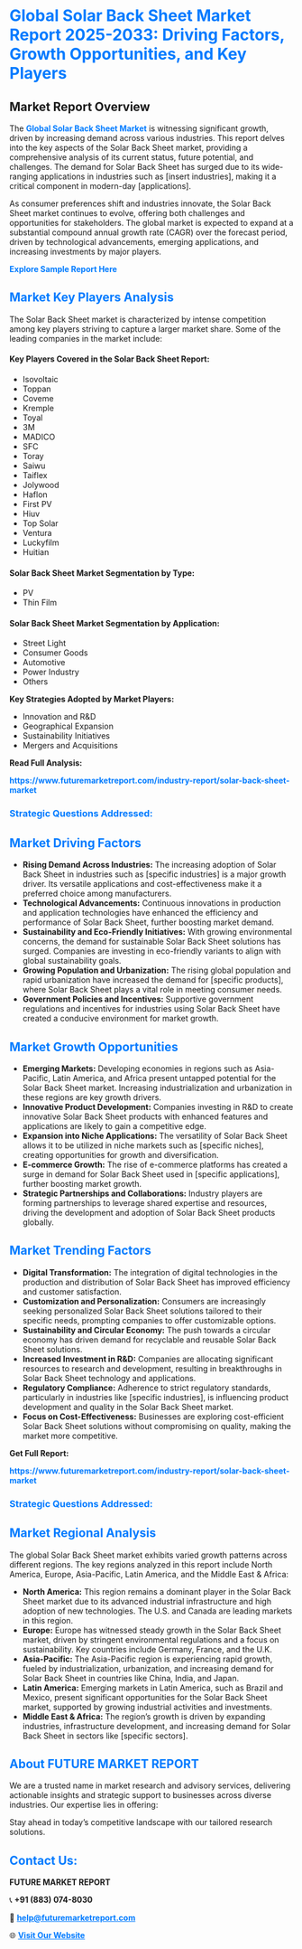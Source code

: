 <h1 style="color: #007BFF;">Global Solar Back Sheet Market Report 2025-2033: Driving Factors, Growth Opportunities, and Key Players</h1>

<section id="overview">
<h2>Market Report Overview</h2>
<p>The <a href="https://www.futuremarketreport.com/industry-report/solar-back-sheet-market" style="color: #007BFF; text-decoration: none;"><strong>Global Solar Back Sheet Market</strong></a> is witnessing significant growth, driven by increasing demand across various industries. This report delves into the key aspects of the Solar Back Sheet market, providing a comprehensive analysis of its current status, future potential, and challenges. The demand for Solar Back Sheet has surged due to its wide-ranging applications in industries such as [insert industries], making it a critical component in modern-day [applications].</p>
<p>As consumer preferences shift and industries innovate, the Solar Back Sheet market continues to evolve, offering both challenges and opportunities for stakeholders. The global market is expected to expand at a substantial compound annual growth rate (CAGR) over the forecast period, driven by technological advancements, emerging applications, and increasing investments by major players.</p>
</section>

<section id="overview">
<p><a href="https://www.futuremarketreport.com/request-sample/reportId=84731" style="color: #007BFF; text-decoration: none;"><strong>Explore Sample Report Here</strong></a></p>
</section>

<section id="key-players">
<h2 style="color: #007BFF;">Market Key Players Analysis</h2>
<p>The Solar Back Sheet market is characterized by intense competition among key players striving to capture a larger market share. Some of the leading companies in the market include:</p>
<h4>Key Players Covered in the Solar Back Sheet Report:</h4>
<ul><li>Isovoltaic</li><li>Toppan</li><li>Coveme</li><li>Kremple</li><li>Toyal</li><li>3M</li><li>MADICO</li><li>SFC</li><li>Toray</li><li>Saiwu</li><li>Taiflex</li><li>Jolywood</li><li>Haflon</li><li>First PV</li><li>Hiuv</li><li>Top Solar</li><li>Ventura</li><li>Luckyfilm</li><li>Huitian</li></ul>
<h4>Solar Back Sheet Market Segmentation by Type:</h4>
<ul><li>PV</li><li>Thin Film</li></ul>

<h4>Solar Back Sheet Market Segmentation by Application:</h4>
<ul><li>Street Light</li><li>Consumer Goods</li><li>Automotive</li><li>Power Industry</li><li>Others</li></ul>
<p><strong>Key Strategies Adopted by Market Players:</strong></p>
<ul>
<li>Innovation and R&D</li>
<li>Geographical Expansion</li>
<li>Sustainability Initiatives</li>
<li>Mergers and Acquisitions</li>
</ul>
</section>

<section>
<p><strong>Read Full Analysis: </strong></p><a href="https://www.futuremarketreport.com/industry-report/solar-back-sheet-market" style="color: #007BFF; text-decoration: none;"><strong>https://www.futuremarketreport.com/industry-report/solar-back-sheet-market</strong></a>
<h3 style="color: #007BFF;">Strategic Questions Addressed:</h3>
</section>

<section id="driving-factors">
<h2 style="color: #007BFF;">Market Driving Factors</h2>
<ul>
<li><strong>Rising Demand Across Industries:</strong> The increasing adoption of Solar Back Sheet in industries such as [specific industries] is a major growth driver. Its versatile applications and cost-effectiveness make it a preferred choice among manufacturers.</li>
<li><strong>Technological Advancements:</strong> Continuous innovations in production and application technologies have enhanced the efficiency and performance of Solar Back Sheet, further boosting market demand.</li>
<li><strong>Sustainability and Eco-Friendly Initiatives:</strong> With growing environmental concerns, the demand for sustainable Solar Back Sheet solutions has surged. Companies are investing in eco-friendly variants to align with global sustainability goals.</li>
<li><strong>Growing Population and Urbanization:</strong> The rising global population and rapid urbanization have increased the demand for [specific products], where Solar Back Sheet plays a vital role in meeting consumer needs.</li>
<li><strong>Government Policies and Incentives:</strong> Supportive government regulations and incentives for industries using Solar Back Sheet have created a conducive environment for market growth.</li>
</ul>
</section>

<section id="growth-opportunities">
<h2 style="color: #007BFF;">Market Growth Opportunities</h2>
<ul>
<li><strong>Emerging Markets:</strong> Developing economies in regions such as Asia-Pacific, Latin America, and Africa present untapped potential for the Solar Back Sheet market. Increasing industrialization and urbanization in these regions are key growth drivers.</li>
<li><strong>Innovative Product Development:</strong> Companies investing in R&D to create innovative Solar Back Sheet products with enhanced features and applications are likely to gain a competitive edge.</li>
<li><strong>Expansion into Niche Applications:</strong> The versatility of Solar Back Sheet allows it to be utilized in niche markets such as [specific niches], creating opportunities for growth and diversification.</li>
<li><strong>E-commerce Growth:</strong> The rise of e-commerce platforms has created a surge in demand for Solar Back Sheet used in [specific applications], further boosting market growth.</li>
<li><strong>Strategic Partnerships and Collaborations:</strong> Industry players are forming partnerships to leverage shared expertise and resources, driving the development and adoption of Solar Back Sheet products globally.</li>
</ul>
</section>

<section id="trending-factors">
<h2 style="color: #007BFF;">Market Trending Factors</h2>
<ul>
<li><strong>Digital Transformation:</strong> The integration of digital technologies in the production and distribution of Solar Back Sheet has improved efficiency and customer satisfaction.</li>
<li><strong>Customization and Personalization:</strong> Consumers are increasingly seeking personalized Solar Back Sheet solutions tailored to their specific needs, prompting companies to offer customizable options.</li>
<li><strong>Sustainability and Circular Economy:</strong> The push towards a circular economy has driven demand for recyclable and reusable Solar Back Sheet solutions.</li>
<li><strong>Increased Investment in R&D:</strong> Companies are allocating significant resources to research and development, resulting in breakthroughs in Solar Back Sheet technology and applications.</li>
<li><strong>Regulatory Compliance:</strong> Adherence to strict regulatory standards, particularly in industries like [specific industries], is influencing product development and quality in the Solar Back Sheet market.</li>
<li><strong>Focus on Cost-Effectiveness:</strong> Businesses are exploring cost-efficient Solar Back Sheet solutions without compromising on quality, making the market more competitive.</li>
</ul>
</section>

<section>
<p><strong>Get Full Report: </strong></p><a href="https://www.futuremarketreport.com/industry-report/solar-back-sheet-market" style="color: #007BFF; text-decoration: none;"><strong>https://www.futuremarketreport.com/industry-report/solar-back-sheet-market</strong></a>
<h3 style="color: #007BFF;">Strategic Questions Addressed:</h3>
</section>


<section id="regional-analysis">
<h2 style="color: #007BFF;">Market Regional Analysis</h2>
<p>The global Solar Back Sheet market exhibits varied growth patterns across different regions. The key regions analyzed in this report include North America, Europe, Asia-Pacific, Latin America, and the Middle East & Africa:</p>
<ul>
<li><strong>North America:</strong> This region remains a dominant player in the Solar Back Sheet market due to its advanced industrial infrastructure and high adoption of new technologies. The U.S. and Canada are leading markets in this region.</li>
<li><strong>Europe:</strong> Europe has witnessed steady growth in the Solar Back Sheet market, driven by stringent environmental regulations and a focus on sustainability. Key countries include Germany, France, and the U.K.</li>
<li><strong>Asia-Pacific:</strong> The Asia-Pacific region is experiencing rapid growth, fueled by industrialization, urbanization, and increasing demand for Solar Back Sheet in countries like China, India, and Japan.</li>
<li><strong>Latin America:</strong> Emerging markets in Latin America, such as Brazil and Mexico, present significant opportunities for the Solar Back Sheet market, supported by growing industrial activities and investments.</li>
<li><strong>Middle East & Africa:</strong> The region’s growth is driven by expanding industries, infrastructure development, and increasing demand for Solar Back Sheet in sectors like [specific sectors].</li>
</ul>
</section>

<footer>
<h2 style="color: #007BFF;">About FUTURE MARKET REPORT</h2>
<p>We are a trusted name in market research and advisory services, delivering actionable insights and strategic support to businesses across diverse industries. Our expertise lies in offering:</p>

<p>Stay ahead in today’s competitive landscape with our tailored research solutions.</p>

<h2 style="color: #007BFF;">Contact Us:</h2>
<p><strong>FUTURE MARKET REPORT</strong></p>
<p>📞 <strong>+91 (883) 074-8030</strong></p>
<p>📧 <strong><a href="mailto:help@futuremarketreport.com" style="color: #007BFF;">help@futuremarketreport.com</a></strong></p>
<p>🌐 <strong><a href="https://www.futuremarketreport.com/" style="color: #007BFF;">Visit Our Website</a></strong></p>
</footer>